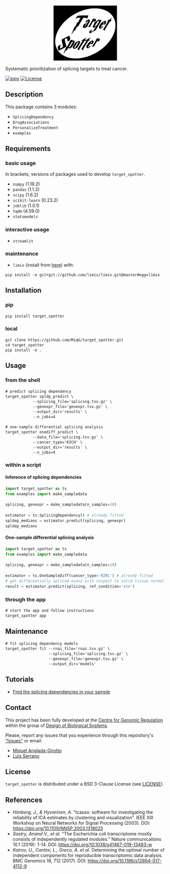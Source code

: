 <p align="center">
  <img src="images/logo.png" width="200">
</p>

Systematic prioritization of splicing targets to treat cancer.

[![pipy](https://img.shields.io/pypi/v/target_spotter?color=informational)](https://pypi.python.org/pypi/target_spotter)
[![License](https://img.shields.io/badge/License-BSD%203--Clause-blue.svg)](https://opensource.org/licenses/BSD-3-Clause)

## Description
This package contains 3 modules:
- `SplicingDependency`
- `DrugAssociations`
- `PersonalizeTreatment`
- `examples`

## Requirements
### basic usage
In brackets, versions of packages used to develop `target_spotter`.
- `numpy` (1.19.2)
- `pandas` (1.1.2)
- `scipy` (1.6.2)
- `scikit-learn` (0.23.2)
- `joblib` (1.0.1)
- `tqdm` (4.59.0)
- `statsmodels`

### interactive usage
- `streamlit`

### maintenance
- `limix` (install from [here](https://github.com/limix/limix)) with:
```shell
pip install -e git+git://github.com/limix/limix.git@master#egg=limix
```


## Installation
### pip
```shell
pip install target_spotter
```
### local
```shell
git clone https://github.com/MiqG/target_spotter.git
cd target_spotter
pip install -e .
```

## Usage
### from the shell
```shell
# predict splicing dependency
target_spotter spldp_predict \
            --splicing_file='splicing.tsv.gz' \
            --genexpr_file='genexpr.tsv.gz' \
            --output_dir='results' \
            --n_jobs=4

# one-sample differential splicing analysis
target_spotter onediff_predict \
            --data_file='splicing.tsv.gz' \
            --cancer_type='KICH' \
            --output_dir='results' \
            --n_jobs=4
```
### within a script
#### Inference of splicing dependencies
```python
import target_spotter as ts
from examples import make_sampledata

splicing, genexpr = make_sampledata(n_samples=10)

estimator = ts.SplicingDependency() # already fitted
spldep_medians = estimator.predict(splicing, genexpr)
spldep_medians
```
#### One-sample differential splicing analysis
```python
import target_spotter as ts
from examples import make_sampledata

splicing, genexpr = make_sampledata(n_samples=10)

estimator = ts.OneSampleDiff(cancer_type='KIRC') # already fitted
# get differentially spliced exons with respect to solid tissue normal samples
result = estimator.predict(splicing, ref_condition='stn')

```

### through the app
```shell
# start the app and follow instructions
target_spotter app
```

## Maintenance
```shell
# fit splicing dependency models
target_spotter fit --rnai_file='rnai.tsv.gz' \
                   --splicing_file='splicing.tsv.gz' \
                   --genexpr_file='genexpr.tsv.gz' \
                   --output_dir='models'
```


## Tutorials
- [Find the splicing dependencies in your sample](https://github.com/CRG-CNAG/target_spotter/blob/main/tutorials/basics.ipynb)

## Contact
This project has been fully developed at the [Centre for Genomic Regulation](https://www.crg.eu/) within the group of [Design of Biological Systems](https://www.crg.eu/en/luis_serrano).

Please, report any issues that you experience through this repository's ["Issues"](https://github.com/CRG-CNAG/target_spotter/issues) or email:
- [Miquel Anglada-Girotto](mailto:miquel.anglada@crg.eu)
- [Luis Serrano](mailto:luis.serrano@crg.eu)

## License

`target_spotter` is distributed under a BSD 3-Clause License (see [LICENSE](https://github.com/CRG-CNAG/target_spotter/blob/main/LICENSE)).

## References
- *Himberg, J., & Hyvarinen, A.* "Icasso: software for investigating the reliability of ICA estimates by clustering and visualization". IEEE XIII Workshop on Neural Networks for Signal Processing (2003). DOI: https://doi.org/10.1109/NNSP.2003.1318025
- *Sastry, Anand V., et al.* "The Escherichia coli transcriptome mostly consists of independently regulated modules." Nature communications 10.1 (2019): 1-14. DOI: https://doi.org/10.1038/s41467-019-13483-w
- *Kairov, U., Cantini, L., Greco, A. et al.* Determining the optimal number of independent components for reproducible transcriptomic data analysis. BMC Genomics 18, 712 (2017). DOI: https://doi.org/10.1186/s12864-017-4112-9
